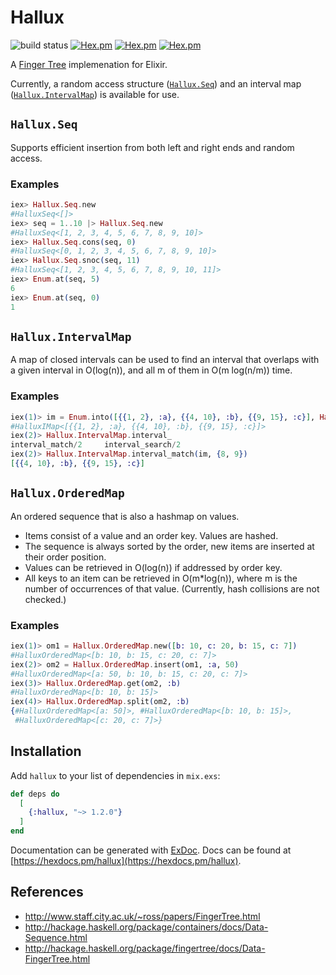 # Hallux

![build status](https://travis-ci.org/thalesmg/hallux.svg?branch=master)
[![Hex.pm](https://img.shields.io/hexpm/v/hallux.svg)](http://hex.pm/packages/hallux)
[![Hex.pm](https://img.shields.io/hexpm/dt/hallux.svg)](https://hex.pm/packages/hallux)
[![Hex.pm](https://img.shields.io/hexpm/dw/hallux.svg)](https://hex.pm/packages/hallux)

A [Finger Tree](http://www.staff.city.ac.uk/~ross/papers/FingerTree.html) implemenation for Elixir.

Currently, a random access structure
([`Hallux.Seq`](https://hexdocs.pm/hallux/Hallux.Seq.html)) and an interval map
([`Hallux.IntervalMap`](https://hexdocs.pm/hallux/Hallux.IntervalMap.html)) is available for
use.

## `Hallux.Seq`

Supports efficient insertion from both left and right ends and random
access.

### Examples

```elixir
iex> Hallux.Seq.new
#HalluxSeq<[]>
iex> seq = 1..10 |> Hallux.Seq.new
#HalluxSeq<[1, 2, 3, 4, 5, 6, 7, 8, 9, 10]>
iex> Hallux.Seq.cons(seq, 0)
#HalluxSeq<[0, 1, 2, 3, 4, 5, 6, 7, 8, 9, 10]>
iex> Hallux.Seq.snoc(seq, 11)
#HalluxSeq<[1, 2, 3, 4, 5, 6, 7, 8, 9, 10, 11]>
iex> Enum.at(seq, 5)
6
iex> Enum.at(seq, 0)
1
```

## `Hallux.IntervalMap`

A map of closed intervals can be used to find an interval that
overlaps with a given interval in O(log(n)), and all m of them in
O(m log(n/m)) time.

### Examples

```elixir
iex(1)> im = Enum.into([{{1, 2}, :a}, {{4, 10}, :b}, {{9, 15}, :c}], Hallux.IntervalMap.new())
#HalluxIMap<[{{1, 2}, :a}, {{4, 10}, :b}, {{9, 15}, :c}]>
iex(2)> Hallux.IntervalMap.interval_
interval_match/2     interval_search/2
iex(2)> Hallux.IntervalMap.interval_match(im, {8, 9})
[{{4, 10}, :b}, {{9, 15}, :c}]
```

## `Hallux.OrderedMap`

An ordered sequence that is also a hashmap on values.

- Items consist of a value and an order key. Values are hashed.
- The sequence is always sorted by the order, new items are inserted
  at their order position.
- Values can be retrieved in O(log(n)) if addressed by order key.
- All keys to an item can be retrieved in O(m*log(n)), where m is the
  number of occurrences of that value. (Currently, hash collisions are
  not checked.)

### Examples

```elixir
iex(1)> om1 = Hallux.OrderedMap.new([b: 10, c: 20, b: 15, c: 7])
#HalluxOrderedMap<[b: 10, b: 15, c: 20, c: 7]>
iex(2)> om2 = Hallux.OrderedMap.insert(om1, :a, 50)
#HalluxOrderedMap<[a: 50, b: 10, b: 15, c: 20, c: 7]>
iex(3)> Hallux.OrderedMap.get(om2, :b)
#HalluxOrderedMap<[b: 10, b: 15]>
iex(4)> Hallux.OrderedMap.split(om2, :b)
{#HalluxOrderedMap<[a: 50]>, #HalluxOrderedMap<[b: 10, b: 15]>,
 #HalluxOrderedMap<[c: 20, c: 7]>}
```

## Installation

Add `hallux` to your list of dependencies in `mix.exs`:

```elixir
def deps do
  [
    {:hallux, "~> 1.2.0"}
  ]
end
```

Documentation can be generated with [ExDoc](https://github.com/elixir-lang/ex_doc). Docs can
be found at [https://hexdocs.pm/hallux](https://hexdocs.pm/hallux).

## References

- http://www.staff.city.ac.uk/~ross/papers/FingerTree.html
- http://hackage.haskell.org/package/containers/docs/Data-Sequence.html
- http://hackage.haskell.org/package/fingertree/docs/Data-FingerTree.html
